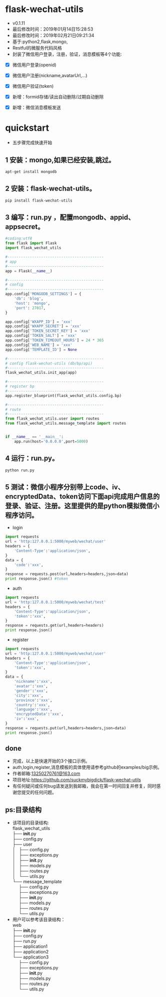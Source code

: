 
flask-wechat-utils
===================
* v0.1.11
* 最后修改时间：2019年01月14日15:28:53
* 最后修改时间：2019年02月21日09:21:34
* 基于:python2,flask,mongo,
* Restful的微服务代码风格
* 封装了微信用户登录，注册，验证，消息模板等4个功能:
- [x] 微信用户登录(openid)
- [x] 微信用户注册(nickname,avatarUrl,...)
- [x] 微信用户验证(token)
- [x] 新增：formid存储/读出自动删除/过期自动删除
- [x] 新增：微信消息模板发送




quickstart
===================
* 五步骤完成快速开始

1 安装：mongo,如果已经安装,跳过。
-------------------
```bash
apt-get install mongodb
```

2 安装：flask-wechat-utils。
-------------------
```bash
pip install flask-wechat-utils
```

3 编写：run.py ，配置mongodb、appid、appsecret。
-------------------
```python
#coding:utf8
from flask import Flask
import flask_wechat_utils

#-------------------------------------------
# app
#-------------------------------------------
app = Flask(__name__)

#-------------------------------------------
# config
#-------------------------------------------
app.config['MONGODB_SETTINGS'] = {
	'db': 'blog',
	'host': 'mongo',
	'port': 27017,
}

app.config['WXAPP_ID'] = 'xxx'
app.config['WXAPP_SECRET'] = 'xxx'
app.config['TOKEN_SECRET_KEY'] = 'xxx'
app.config['TOKEN_SALT'] = 'xxx'
app.config['TOKEN_TIMEOUT_HOURS'] = 24 * 365
app.config['WEB_NAME'] = 'xxx'
app.config['TEMPLATE_ID'] = None

#-------------------------------------------
# config flask-wechat-utils (db/bp/api)
#-------------------------------------------
flask_wechat_utils.init_app(app)

#-------------------------------------------
# register bp
#-------------------------------------------
app.register_blueprint(flask_wechat_utils.config.bp)

#-------------------------------------------
# route
#-------------------------------------------
from flask_wechat_utils.user import routes
from flask_wechat_utils.message_template import routes


if __name__ == '__main__':
	app.run(host='0.0.0.0',port=5000)

```

4 运行：run.py。
-------------------
```bash
python run.py
```

5 测试：微信小程序分别带上code、iv、encryptedData、token访问下面api完成用户信息的登录、验证、注册。这里提供的是python模拟微信小程序访问。
-------------------
* login
```python
import requests
url = 'http:127.0.0.1:5000/myweb/wechat/user'
headers = {
	'Content-Type':'application/json',
}
data = {
	'code':'xxx',
}
response = requests.post(url,headers=headers,json=data)
print response.json() #token
```

* auth
```python
import requests
url = 'http:127.0.0.1:5000/myweb/wechat/test'
headers = {
	'Content-Type':'application/json',
	'token':'xxx',
}
response = requests.get(url,headers=headers)
print response.json()
```

* register
```python
import requests
url = 'http:127.0.0.1:5000/myweb/wechat/user'
headers = {
	'Content-Type':'application/json',
	'token':'xxx',
}
data = {
	'nickname':'xxx',
	'avatar':'xxx',
	'gender':'xxx',
	'city':'xxx',
	'province':'xxx',
	'country':'xxx',
	'language':'xxx',
	'encryptedData':'xxx',
	'iv':'xxx',
}
response = requests.put(url,headers=headers,json=data)
print response.json()
```

done
-------------------
* 完成，以上是快速开始的3个接口示例。
* auth,login,register,消息模板的具体使用请参考github的examples/big示例。
* 作者邮箱:13250270761@163.com
* 项目地址:https://github.com/suckmybigdick/flask-wechat-utils
* 有任何疑问或任何bug请发送到我邮箱，我会在第一时间回复并修复，同时感谢您提交的任何问题。

ps:目录结构
-------------------
* 该项目的目录结构:  
flask_wechat_utils  
├── __init__.py  
├── config.py  
├── user  
│   ├── config.py  
│   ├── exceptions.py  
│   ├── __init__.py  
│   ├── models.py  
│   ├── routes.py  
│   └── utils.py  
└── message_template  
     ├── config.py  
     ├── exceptions.py  
     ├── __init__.py  
     ├── models.py  
     ├── routes.py  
     └── utils.py  
* 用户可以参考该目录结构：  
web  
├── __init__.py  
├── config.py  
├── run.py  
├── application1  
├── application2  
└── application3  
     ├── config.py  
     ├── exceptions.py  
     ├── __init__.py  
     ├── models.py  
     ├── routes.py  
     └── utils.py  